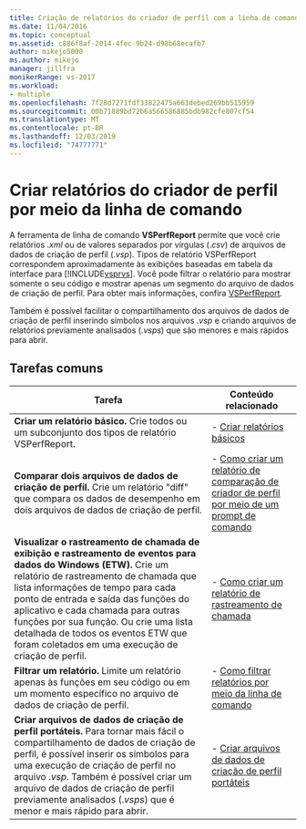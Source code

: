 ```yaml
---
title: Criação de relatórios do criador de perfil com a linha de comando | Microsoft Docs
ms.date: 11/04/2016
ms.topic: conceptual
ms.assetid: c886f8af-2014-4fec-9b24-d98b68ecafb7
author: mikejo5000
ms.author: mikejo
manager: jillfra
monikerRange: vs-2017
ms.workload:
- multiple
ms.openlocfilehash: 7f28d7271fdf33822475a663debed269bb515959
ms.sourcegitcommit: 00b71889bd72b6a566586885bdb982cfe807cf54
ms.translationtype: MT
ms.contentlocale: pt-BR
ms.lasthandoff: 12/03/2019
ms.locfileid: "74777771"
---
```

# <a name="create-profiler-reports-from-the-command-line"></a>Criar relatórios do criador de perfil por meio da linha de comando
A ferramenta de linha de comando **VSPerfReport** permite que você crie relatórios .*xml* ou de valores separados por vírgulas (.*csv*) de arquivos de dados de criação de perfil (.*vsp*). Tipos de relatório VSPerfReport correspondem aproximadamente às exibições baseadas em tabela da interface para [!INCLUDE[vsprvs](../code-quality/includes/vsprvs_md.md)]. Você pode filtrar o relatório para mostrar somente o seu código e mostrar apenas um segmento do arquivo de dados de criação de perfil. Para obter mais informações, confira [VSPerfReport](../profiling/vsperfreport.md).

 Também é possível facilitar o compartilhamento dos arquivos de dados de criação de perfil inserindo símbolos nos arquivos .*vsp* e criando arquivos de relatórios previamente analisados (.*vsps*) que são menores e mais rápidos para abrir.

## <a name="common-tasks"></a>Tarefas comuns

|Tarefa|Conteúdo relacionado|
|----------|---------------------|
|**Criar um relatório básico.** Crie todos ou um subconjunto dos tipos de relatório VSPerfReport.|-   [Criar relatórios básicos](../profiling/creating-basic-profiling-reports-from-the-command-line.md)|
|**Comparar dois arquivos de dados de criação de perfil.** Crie um relatório "diff" que compara os dados de desempenho em dois arquivos de dados de criação de perfil.|-   [Como criar um relatório de comparação de criador de perfil por meio de um prompt de comando](../profiling/how-to-create-a-profiler-comparison-report-from-a-command-prompt.md)|
|**Visualizar o rastreamento de chamada de exibição e rastreamento de eventos para dados do Windows (ETW).** Crie um relatório de rastreamento de chamada que lista informações de tempo para cada ponto de entrada e saída das funções do aplicativo e cada chamada para outras funções por sua função. Ou crie uma lista detalhada de todos os eventos ETW que foram coletados em uma execução de criação de perfil.|-   [Como criar um relatório de rastreamento de chamada](../profiling/how-to-create-a-profiling-tools-call-trace-report.md)|
|**Filtrar um relatório.** Limite um relatório apenas às funções em seu código ou em um momento específico no arquivo de dados de criação de perfil.|-   [Como filtrar relatórios por meio da linha de comando](../profiling/how-to-filter-reports-from-the-command-line.md)|
|**Criar arquivos de dados de criação de perfil portáteis.** Para tornar mais fácil o compartilhamento de dados de criação de perfil, é possível inserir os símbolos para uma execução de criação de perfil no arquivo .*vsp*. Também é possível criar um arquivo de dados de criação de perfil previamente analisados (.*vsps*) que é menor e mais rápido para abrir.|-   [Criar arquivos de dados de criação de perfil portáteis](../profiling/creating-portable-profiling-data-files-from-the-command-line.md)|
